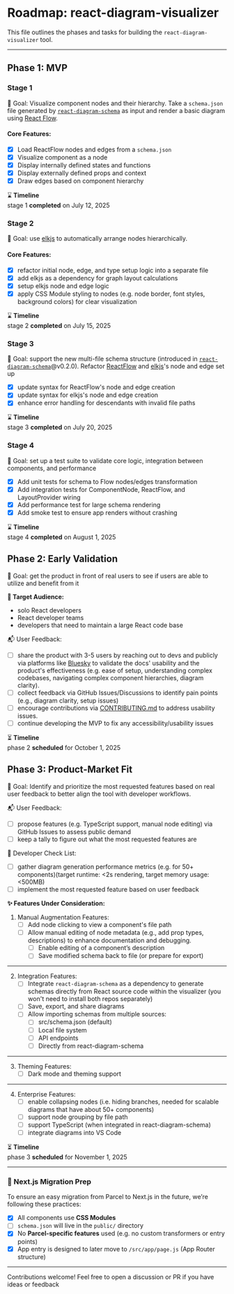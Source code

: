 # Roadmap: react-diagram-visualizer

This file outlines the phases and tasks for building the `react-diagram-visualizer` tool.

---

## Phase 1: MVP

### Stage 1

:checkered_flag: Goal: Visualize component nodes and their hierarchy. Take a `schema.json` file generated by [`react-diagram-schema`](https://github.com/AmiraBasyouni/react-diagram-schema) as input and render a basic diagram using [React Flow](https://reactflow.dev/).

#### Core Features:

- [x] Load ReactFlow nodes and edges from a `schema.json`
- [x] Visualize component as a node
- [x] Display internally defined states and functions
- [x] Display externally defined props and context
- [x] Draw edges based on component hierarchy

:hourglass: **Timeline**  
stage 1 **completed** on July 12, 2025

### Stage 2

:checkered_flag: Goal: use [elkjs](https://github.com/kieler/elkjs) to automatically arrange nodes hierarchically.

#### Core Features:

- [x] refactor initial node, edge, and type setup logic into a separate file
- [x] add elkjs as a dependency for graph layout calculations
- [x] setup elkjs node and edge logic
- [x] apply CSS Module styling to nodes (e.g. node border, font styles, background colors) for clear visualization

:hourglass: **Timeline**  
stage 2 **completed** on July 15, 2025

### Stage 3

:checkered_flag: Goal: support the new multi-file schema structure (introduced in [`react-diagram-schema`](https://github.com/AmiraBasyouni/react-diagram-schema)@v0.2.0). Refactor [ReactFlow](https://reactflow.dev/) and [elkjs](https://github.com/kieler/elkjs)'s node and edge set up

- [x] update syntax for ReactFlow's node and edge creation
- [x] update syntax for elkjs's node and edge creation
- [x] enhance error handling for descendants with invalid file paths

:hourglass: **Timeline**  
stage 3 **completed** on July 20, 2025

### Stage 4

:checkered_flag: Goal: set up a test suite to validate core logic, integration between components, and performance

- [x] Add unit tests for schema to Flow nodes/edges transformation
- [x] Add integration tests for ComponentNode, ReactFlow, and LayoutProvider wiring
- [x] Add performance test for large schema rendering
- [x] Add smoke test to ensure app renders without crashing

:hourglass: **Timeline**  
stage 4 **completed** on August 1, 2025

## Phase 2: Early Validation

:checkered_flag: Goal: get the product in front of real users to see if users are able to utilize and benefit from it

**:satellite: Target Audience:**

- solo React developers
- React developer teams
- developers that need to maintain a large React code base

:mailbox_with_mail: User Feedback:

- [ ] share the product with 3-5 users by reaching out to devs and publicly via platforms like [Bluesky](https://bsky.app/) to validate the docs' usability and the product's effectiveness (e.g. ease of setup, understanding complex codebases, navigating complex component hierarchies, diagram clarity).
- [ ] collect feedback via GitHub Issues/Discussions to identify pain points (e.g., diagram clarity, setup issues)
- [ ] encourage contributions via [CONTRIBUTING.md](https://github.com/AmiraBasyouni/react-diagram-visualizer/blob/main/CONTRIBUTING.md) to address usability issues.
- [ ] continue developing the MVP to fix any accessibility/usability issues

:hourglass_flowing_sand: **Timeline**  
phase 2 **scheduled** for October 1, 2025

## Phase 3: Product-Market Fit

:checkered_flag: Goal: Identify and prioritize the most requested features based on real user feedback to better align the tool with developer workflows.

:mailbox_with_mail: User Feedback:

- [ ] propose features (e.g. TypeScript support, manual node editing) via GitHub Issues to assess public demand
- [ ] keep a tally to figure out what the most requested features are

:wrench: Developer Check List:

- [ ] gather diagram generation performance metrics (e.g. for 50+ components)(target runtime: <2s rendering, target memory usage: <500MB)
- [ ] implement the most requested feature based on user feedback

**:sparkles: Features Under Consideration:**

1. Manual Augmentation Features:
   - [ ] Add node clicking to view a component's file path
   - [ ] Allow manual editing of node metadata (e.g., add prop types, descriptions) to enhance documentation and debugging.
     - [ ] Enable editing of a component’s description
     - [ ] Save modified schema back to file (or prepare for export)

---

2. Integration Features:
   - [ ] Integrate `react-diagram-schema` as a dependency to generate schemas directly from React source code within the visualizer (you won't need to install both repos separately)
   - [ ] Save, export, and share diagrams
   - [ ] Allow importing schemas from multiple sources:
     - [ ] src/schema.json (default)
     - [ ] Local file system
     - [ ] API endpoints
     - [ ] Directly from react-diagram-schema

---

3. Theming Features:
   - [ ] Dark mode and theming support

---

4. Enterprise Features:
   - [ ] enable collapsing nodes (i.e. hiding branches, needed for scalable diagrams that have about 50+ components)
   - [ ] support node grouping by file path
   - [ ] support TypeScript (when integrated in react-diagram-schema)
   - [ ] integrate diagrams into VS Code

:hourglass_flowing_sand: **Timeline**  
phase 3 **scheduled** for November 1, 2025

---

### :repeat: Next.js Migration Prep

To ensure an easy migration from Parcel to Next.js in the future, we’re following these practices:

- [x] All components use **CSS Modules**
- [ ] `schema.json` will live in the `public/` directory
- [x] No **Parcel-specific features** used (e.g. no custom transformers or entry points)
- [x] App entry is designed to later move to `/src/app/page.js` (App Router structure)

---

Contributions welcome! Feel free to open a discussion or PR if you have ideas or feedback
